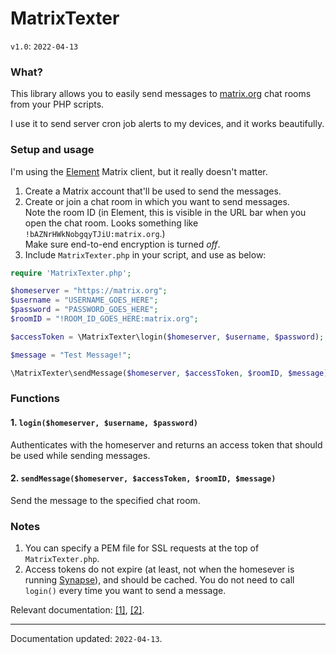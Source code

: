 # MatrixTexter
`v1.0`: `2022-04-13`

### What?

This library allows you to easily send messages to [matrix.org](https://matrix.org/) chat rooms from your PHP scripts.

I use it to send server cron job alerts to my devices, and it works beautifully. 


### Setup and usage
I'm using the [Element](https://app.element.io) Matrix client, but it really doesn't matter.

1. Create a Matrix account that'll be used to send the messages.
2. Create or join a chat room in which you want to send messages.  
   Note the room ID (in Element, this is visible in the URL bar when you open the chat room. Looks something like `!bAZNrHWkNobgqyTJiU:matrix.org`.)  
   Make sure end-to-end encryption is turned *off*.
4. Include `MatrixTexter.php` in your script, and use as below:

```php
require 'MatrixTexter.php';

$homeserver = "https://matrix.org";
$username = "USERNAME_GOES_HERE";
$password = "PASSWORD_GOES_HERE";
$roomID = "!ROOM_ID_GOES_HERE:matrix.org";

$accessToken = \MatrixTexter\login($homeserver, $username, $password);

$message = "Test Message!";

\MatrixTexter\sendMessage($homeserver, $accessToken, $roomID, $message);
```

### Functions
#### 1. `login($homeserver, $username, $password)`
Authenticates with the homeserver and returns an access token that should be used while sending messages.

#### 2. `sendMessage($homeserver, $accessToken, $roomID, $message)`
Send the message to the specified chat room.

### Notes

1. You can specify a PEM file for SSL requests at the top of `MatrixTexter.php`. 
2. Access tokens do not expire (at least, not when the homesever is running [Synapse](https://github.com/matrix-org/synapse)), and should be cached. You do not need to call `login()` every time you want to send a message. 

Relevant documentation: [[1]](https://spec.matrix.org/v1.2/client-server-api/), [[2]](https://www.postman.com/recaptime-dev/workspace/matrix-api-spec/documentation/13093388-4285b9b9-66c6-4180-8a8d-bffd91d40351).

------------
Documentation updated: `2022-04-13`.
